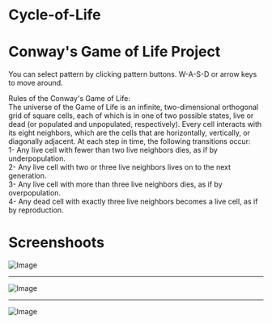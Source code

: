 # Cycle-of-Life 
# Conway's Game of Life Project
You can select pattern by clicking pattern buttons. W-A-S-D or arrow keys to move around. <br/>

Rules of the Conway's Game of Life: <br/>
    The universe of the Game of Life is an infinite, two-dimensional orthogonal grid of square cells, each of which is in one of two possible states, live or dead (or populated and unpopulated, respectively). Every cell interacts with its eight neighbors, which are the cells that are horizontally, vertically, or diagonally adjacent. At each step in time, the following transitions occur: <br/>
1- Any live cell with fewer than two live neighbors dies, as if by underpopulation. <br/>
2- Any live cell with two or three live neighbors lives on to the next generation. <br/>
3- Any live cell with more than three live neighbors dies, as if by overpopulation. <br/>
4- Any dead cell with exactly three live neighbors becomes a live cell, as if by reproduction. <br/>


# Screenshoots

 ![Image](https://github.com/user-attachments/assets/ac1e04c1-0198-4ba6-badd-06707312c7b9)

-------------------------------------------------------------------------------------------

![Image](https://github.com/user-attachments/assets/36bed64e-8434-4c9e-83af-05f26b07a4c9)

-------------------------------------------------------------------------------------------

![Image](https://github.com/user-attachments/assets/42fe4c06-30ad-46da-b138-7acda4944369)
